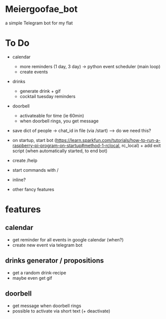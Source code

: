 # Meiergoofae_bot
a simple Telegram bot for my flat

# To Do
- calendar
    - more reminders (1 day, 3 day) -> python event scheduler (main loop)
    - create events
- drinks
    - generate drink + gif
    - cocktail tuesday reminders
- doorbell
    - activateable for time (ie 60min)
    - when doorbell rings, you get message

- save dict of people -> chat_id in file (via /start) --> do we need this?
- on startup, start bot (https://learn.sparkfun.com/tutorials/how-to-run-a-raspberry-pi-program-on-startup#method-1-rclocal, rc_local) + add exit script (when automatically started, to end bot)
- create /help 
- start commands with /
- inline?
- other fancy features



# features
## calendar 
- get reminder for all events in google calendar (when?)
- create new event via telegram bot

## drinks generator / propositions
- get a random drink-recipe 
- maybe even get gif

## doorbell
- get message when doorbell rings
- possible to activate via short text (+ deactivate)


